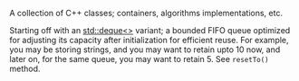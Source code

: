 A collection of C++ classes; containers, algorithms implementations, etc. 

Starting off with an [std::deque<>](http://en.cppreference.com/w/cpp/container/deque) variant; a bounded FIFO queue optimized for adjusting its capacity after initialization for efficient reuse.
For example, you may be storing strings, and you may want to retain upto 10 now, and later on, for the same queue, you may want to retain 5. See `resetTo()` method.
